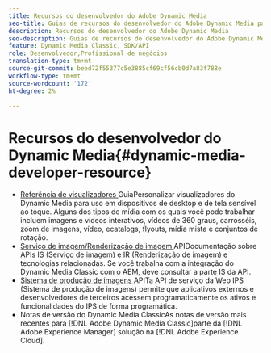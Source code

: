```yaml
---
title: Recursos do desenvolvedor do Adobe Dynamic Media
seo-title: Guias de recursos do desenvolvedor do Adobe Dynamic Media para visualizadores, veiculação de imagens, renderização de imagens e produção de imagens
description: Recursos do desenvolvedor do Adobe Dynamic Media
seo-description: Guias de recursos do desenvolvedor do Adobe Dynamic Media para visualizadores, veiculação de imagens, renderização de imagens e produção de imagens
feature: Dynamic Media Classic, SDK/API
role: Desenvolvedor,Profissional de negócios
translation-type: tm+mt
source-git-commit: beed72f55377c5e3885cf69cf56cb0d7a83f788e
workflow-type: tm+mt
source-wordcount: '172'
ht-degree: 2%

---
```



# Recursos do desenvolvedor do Dynamic Media{#dynamic-media-developer-resource}

* [Referência de visualizadores ](/help/aem-viewers-ref/homeviewers.md)<!-- (https://experienceleague.adobe.com/docs/dynamic-media-developer-resources/library/home.html?lang=en) -->
GuiaPersonalizar visualizadores do Dynamic Media para uso em dispositivos de desktop e de tela sensível ao toque. Alguns dos tipos de mídia com os quais você pode trabalhar incluem imagens e vídeos interativos, vídeos de 360 graus, carrosséis, zoom de imagens, vídeo, ecatalogs, flyouts, mídia mista e conjuntos de rotação.
* [Serviço de imagem/Renderização de imagem ](/help/aem-is-ir-api/homeisir.md)<!-- (https://experienceleague.adobe.com/docs/dynamic-media-developer-resources/image-serving-api/home.html?lang=en) -->
APIDocumentação sobre APIs IS (Serviço de imagem) e IR (Renderização de imagem) e tecnologias relacionadas. Se você trabalha com a integração do Dynamic Media Classic com o AEM, deve consultar a parte IS da API.
* [Sistema de produção de imagens ](/help/aem-ips-api/c-overview.md)
APITa API de serviço da Web IPS (Sistema de produção de imagens) permite que aplicativos externos e desenvolvedores de terceiros acessem programaticamente os ativos e funcionalidades do IPS de forma programática.
* [](/help/s7-release-notes/s7rn2017.md)
Notas de versão do Dynamic Media ClassicAs notas de versão mais recentes para  [!DNL Adobe Dynamic Media Classic]parte da  [!DNL Adobe Experience Manager] solução na  [!DNL Adobe Experience Cloud].